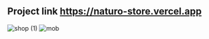 ## Project link  https://naturo-store.vercel.app
![shop (1)](https://github.com/ionut1195/naturo-website/assets/70909442/c4b64393-8a86-4ee1-af56-7673cc723306)
![mob](https://github.com/ionut1195/naturo-website/assets/70909442/5af49802-f97a-403f-8c44-c75b816ffc6e)
